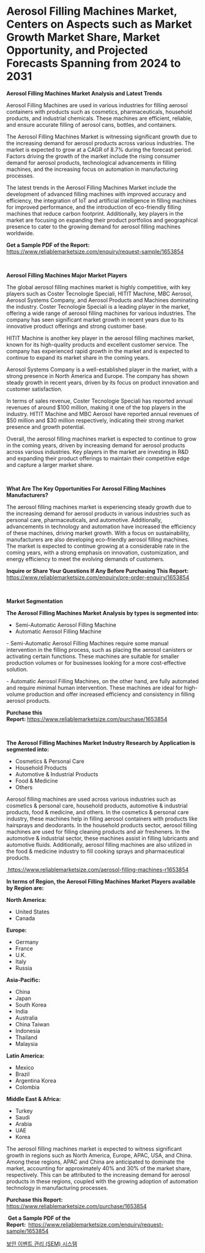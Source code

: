 <p><h1>Aerosol Filling Machines Market, Centers on Aspects such as Market Growth Market Share, Market Opportunity, and Projected Forecasts Spanning from 2024 to 2031</h1></p><p><strong>Aerosol Filling Machines Market Analysis and Latest Trends</strong></p>
<p><p>Aerosol Filling Machines are used in various industries for filling aerosol containers with products such as cosmetics, pharmaceuticals, household products, and industrial chemicals. These machines are efficient, reliable, and ensure accurate filling of aerosol cans, bottles, and containers.</p><p>The Aerosol Filling Machines Market is witnessing significant growth due to the increasing demand for aerosol products across various industries. The market is expected to grow at a CAGR of 8.7% during the forecast period. Factors driving the growth of the market include the rising consumer demand for aerosol products, technological advancements in filling machines, and the increasing focus on automation in manufacturing processes.</p><p>The latest trends in the Aerosol Filling Machines Market include the development of advanced filling machines with improved accuracy and efficiency, the integration of IoT and artificial intelligence in filling machines for improved performance, and the introduction of eco-friendly filling machines that reduce carbon footprint. Additionally, key players in the market are focusing on expanding their product portfolios and geographical presence to cater to the growing demand for aerosol filling machines worldwide.</p></p>
<p><strong>Get a Sample PDF of the Report:&nbsp;</strong> <a href="https://www.reliablemarketsize.com/enquiry/request-sample/1653854">https://www.reliablemarketsize.com/enquiry/request-sample/1653854</a></p>
<p>&nbsp;</p>
<p><strong>Aerosol Filling Machines Major Market Players</strong></p>
<p><p>The global aerosol filling machines market is highly competitive, with key players such as Coster Tecnologie Speciali, HITIT Machine, MBC Aerosol, Aerosol Systems Company, and Aerosol Products and Machines dominating the industry. Coster Tecnologie Speciali is a leading player in the market, offering a wide range of aerosol filling machines for various industries. The company has seen significant market growth in recent years due to its innovative product offerings and strong customer base. </p><p>HITIT Machine is another key player in the aerosol filling machines market, known for its high-quality products and excellent customer service. The company has experienced rapid growth in the market and is expected to continue to expand its market share in the coming years. </p><p>Aerosol Systems Company is a well-established player in the market, with a strong presence in North America and Europe. The company has shown steady growth in recent years, driven by its focus on product innovation and customer satisfaction. </p><p>In terms of sales revenue, Coster Tecnologie Speciali has reported annual revenues of around $100 million, making it one of the top players in the industry. HITIT Machine and MBC Aerosol have reported annual revenues of $50 million and $30 million respectively, indicating their strong market presence and growth potential. </p><p>Overall, the aerosol filling machines market is expected to continue to grow in the coming years, driven by increasing demand for aerosol products across various industries. Key players in the market are investing in R&D and expanding their product offerings to maintain their competitive edge and capture a larger market share.</p></p>
<p>&nbsp;</p>
<p><strong>What Are The Key Opportunities For Aerosol Filling Machines Manufacturers?</strong></p>
<p><p>The aerosol filling machines market is experiencing steady growth due to the increasing demand for aerosol products in various industries such as personal care, pharmaceuticals, and automotive. Additionally, advancements in technology and automation have increased the efficiency of these machines, driving market growth. With a focus on sustainability, manufacturers are also developing eco-friendly aerosol filling machines. The market is expected to continue growing at a considerable rate in the coming years, with a strong emphasis on innovation, customization, and energy efficiency to meet the evolving demands of customers.</p></p>
<p><strong>Inquire or Share Your Questions If Any Before Purchasing This Report:</strong> <a href="https://www.reliablemarketsize.com/enquiry/pre-order-enquiry/1653854">https://www.reliablemarketsize.com/enquiry/pre-order-enquiry/1653854</a></p>
<p>&nbsp;</p>
<p><strong>Market Segmentation</strong></p>
<p><strong>The Aerosol Filling Machines Market Analysis by types is segmented into:</strong></p>
<p><ul><li>Semi-Automatic Aerosol Filling Machine</li><li>Automatic Aerosol Filling Machine</li></ul></p>
<p><p>- Semi-Automatic Aerosol Filling Machines require some manual intervention in the filling process, such as placing the aerosol canisters or activating certain functions. These machines are suitable for smaller production volumes or for businesses looking for a more cost-effective solution. </p><p>- Automatic Aerosol Filling Machines, on the other hand, are fully automated and require minimal human intervention. These machines are ideal for high-volume production and offer increased efficiency and consistency in filling aerosol products.</p></p>
<p><strong>Purchase this Report:&nbsp;</strong><a href="https://www.reliablemarketsize.com/purchase/1653854">https://www.reliablemarketsize.com/purchase/1653854</a></p>
<p>&nbsp;</p>
<p><strong>The Aerosol Filling Machines Market Industry Research by Application is segmented into:</strong></p>
<p><ul><li>Cosmetics & Personal Care</li><li>Household Products</li><li>Automotive & Industrial Products</li><li>Food & Medicine</li><li>Others</li></ul></p>
<p><p>Aerosol filling machines are used across various industries such as cosmetics & personal care, household products, automotive & industrial products, food & medicine, and others. In the cosmetics & personal care industry, these machines help in filling aerosol containers with products like hairsprays and deodorants. In the household products sector, aerosol filling machines are used for filling cleaning products and air fresheners. In the automotive & industrial sector, these machines assist in filling lubricants and automotive fluids. Additionally, aerosol filling machines are also utilized in the food & medicine industry to fill cooking sprays and pharmaceutical products.</p></p>
<p><a href="https://www.reliablemarketsize.com/aerosol-filling-machines-r1653854">&nbsp;https://www.reliablemarketsize.com/aerosol-filling-machines-r1653854</a></p>
<p><strong>In terms of Region, the Aerosol Filling Machines Market Players available by Region are:</strong></p>
<p>
    <p> <strong> North America: </strong>
        <ul>
            <li>United States</li>
            <li>Canada</li>
        </ul>
        </p> 
    <p> <strong> Europe: </strong>
        <ul>
            <li>Germany</li>
            <li>France</li>
            <li>U.K.</li>
            <li>Italy</li>
            <li>Russia</li>
        </ul>
        </p> 
    <p> <strong> Asia-Pacific: </strong>
        <ul>
            <li>China</li>
            <li>Japan</li>
            <li>South Korea</li>
            <li>India</li>
            <li>Australia</li>
            <li>China Taiwan</li>
            <li>Indonesia</li>
            <li>Thailand</li>
            <li>Malaysia</li>
        </ul>
        </p> 
    <p> <strong> Latin America: </strong>
        <ul>
            <li>Mexico</li>
            <li>Brazil</li>
            <li>Argentina Korea</li>
            <li>Colombia</li>
        </ul>
        </p> 
    <p> <strong> Middle East & Africa: </strong>
        <ul>
            <li>Turkey</li>
            <li>Saudi</li>
            <li>Arabia</li>
            <li>UAE</li>
            <li>Korea</li>
        </ul>
    </p>
    </p>
<p><p>The aerosol filling machines market is expected to witness significant growth in regions such as North America, Europe, APAC, USA, and China. Among these regions, APAC and China are anticipated to dominate the market, accounting for approximately 40% and 30% of the market share, respectively. This can be attributed to the increasing demand for aerosol products in these regions, coupled with the growing adoption of automation technology in manufacturing processes.</p></p>
<p><strong>Purchase this Report: </strong><a href="https://www.reliablemarketsize.com/purchase/1653854">https://www.reliablemarketsize.com/purchase/1653854</a></p>
<p>&nbsp;<strong>Get a Sample PDF of the Report:&nbsp;&nbsp;</strong><a href="https://www.reliablemarketsize.com/enquiry/request-sample/1653854">https://www.reliablemarketsize.com/enquiry/request-sample/1653854</a></p>
<p><strong></strong></p>
<p><p><a href="https://github.com/KellyLyncyh543964/Market-Research-Report-List-3/blob/main/387585181804.md">보안 이벤트 관리 (SEM) 시스템</a></p></p>